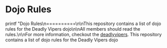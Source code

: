 Dojo Rules
==========
printf "Dojo Rules\n==========\n\nThis repository contains a list of dojo rules for the Deadly Vipers dojo\n\nAll members should read the rules.\n\nFor more information, checkout the [deadlyvipers](https://github.com/deadlyvipers).
This repository contains a list of dojo rules for the Deadly Vipers dojo

